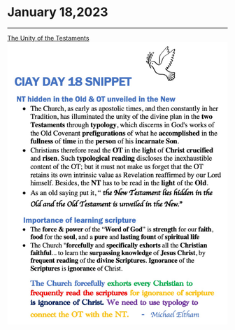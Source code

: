 # January 18,2023
---

[The Unity of the Testaments](https://youtu.be/R00NkT22aa4)
![Day 18 Snippet](https://github.com/fernal73/CIAY/blob/main/Day18Snippet.jpg?raw=true)

